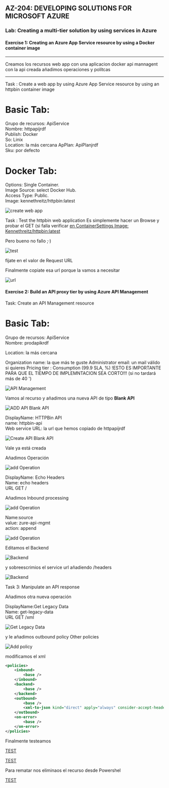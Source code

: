 ## AZ-204: DEVELOPING SOLUTIONS FOR MICROSOFT AZURE


### Lab: Creating a multi-tier solution by using services in Azure



#### Exercise 1: Creating an Azure App Service resource by using a Docker container image


----

Creamos los recursos
web app con una aplicacion docker 
api mannagent con la api creada
añadimos operaciones y polítcas

---- 


Task : Create a web app by using Azure App Service resource by using an httpbin container image

Basic Tab:
==========
Grupo de recursos: ApiService   
Nombre: httpapijrdf  
Publish: Docker  
So: Linix  
Location: la más cercana
ApPlan: ApiPlanjrdf  
Sku: por defecto

Docker Tab:
===========
Options: Single Container.  
Image Source: select Docker Hub.  
Access Type: Public.  
Image: kennethreitz/httpbin:latest 


![create web app](imagenes/c1.PNG)




Task : Test the httpbin web application  Es simplemente hacer un Browse y probar el GET (si falla verificar [en ContainerSettings Image: Kennethreitz/httpbin:latest](imagenes/c4.PNG)   


Pero bueno no fallo ;·)

![test](imagenes/c3.PNG)

fijate en el valor de Request URL 



Finalmente copiate esa url porque la vamos a necesitar

![url](imagenes/c5.PNG)


#### Exercise 2: Build an API proxy tier by using Azure API Management


Task: Create an API Management resource


Basic Tab:
==========
Grupo de recursos: ApiService   
Nombre: prodapikrdf  

Location: la más cercana

Organization name: la que más te guste
Administrator email: un mail válido si quieres
Pricing tier : Consumption (99.9 SLA, %)   !ESTO ES IMPORTANTE PARA QUE EL TIEMPO DE IMPLEMNTACION SEA CORTO!!! (si no tardará más de 40 ')


![API Management](imagenes/c6.PNG)

Vamos al recurso y añadimos una nueva API de tipo  __Blank API__

![ADD API  Blank API](imagenes/c7.PNG)


DisplayName: HTTPBin API  
name: httpbin-api  
Web service URL: la url que hemos copiado de httpapijrdf


![Create API  Blank API](imagenes/c8.PNG)


Vale ya está creada 

Añadimos Operación

![add Operation](imagenes/c10.PNG)


DisplayName: Echo Headers  
Name: echo headers  
URL GET   /

Añadimos Inbound processing

![add Operation](imagenes/c11.PNG)


Name:source  
value: zure-api-mgmt  
action: append  

![add Operation](imagenes/c12.PNG)


Editamos el Backend

![Backend](imagenes/c13.PNG)


y sobreescrimios el service url añadiendo /headers

![Backend](imagenes/c14.PNG)



Task 3: Manipulate an API response

Añadimos otra nueva operación


DisplayName:Get Legacy Data   
Name: get-legacy-data   
URL GET   /xml  

![Get Legacy Data ](imagenes/c15.PNG)


y le añadimos outbound policy Other policies 

![Add policy](imagenes/c16.PNG)


modificamos el xml

```xml
<policies>
    <inbound>
        <base />
    </inbound>
    <backend>
        <base />
    </backend>
    <outbound>
        <base />
        <xml-to-json kind="direct" apply="always" consider-accept-header="false" />
    </outbound>
    <on-error>
        <base />
    </on-error>
</policies>
```


Finalmente testeamos

[TEST](imagenes/c19.PNG)

[TEST](imagenes/c18.PNG)


Para rematar nos eliminaos el recurso desde Powershel

[TEST](imagenes/c20.PNG)
